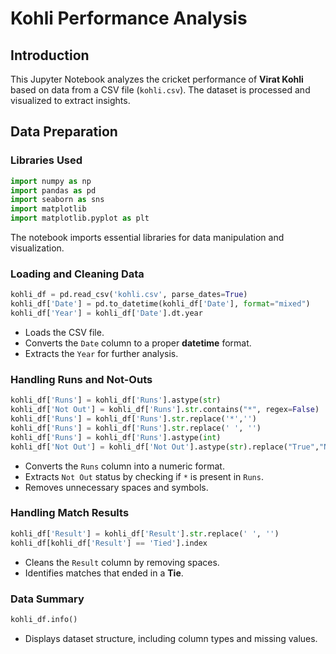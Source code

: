 # Kohli Performance Analysis

## Introduction
This Jupyter Notebook analyzes the cricket performance of **Virat Kohli** based on data from a CSV file (`kohli.csv`). The dataset is processed and visualized to extract insights.

## Data Preparation
### Libraries Used
```python
import numpy as np
import pandas as pd
import seaborn as sns
import matplotlib
import matplotlib.pyplot as plt
```
The notebook imports essential libraries for data manipulation and visualization.

### Loading and Cleaning Data
```python
kohli_df = pd.read_csv('kohli.csv', parse_dates=True)
kohli_df['Date'] = pd.to_datetime(kohli_df['Date'], format="mixed")
kohli_df['Year'] = kohli_df['Date'].dt.year
```
- Loads the CSV file.
- Converts the `Date` column to a proper **datetime** format.
- Extracts the `Year` for further analysis.

### Handling Runs and Not-Outs
```python
kohli_df['Runs'] = kohli_df['Runs'].astype(str)
kohli_df['Not Out'] = kohli_df['Runs'].str.contains("*", regex=False)
kohli_df['Runs'] = kohli_df['Runs'].str.replace('*','')
kohli_df['Runs'] = kohli_df['Runs'].str.replace(' ', '')
kohli_df['Runs'] = kohli_df['Runs'].astype(int)
kohli_df['Not Out'] = kohli_df['Not Out'].astype(str).replace("True","Not Out").replace("False","Out")
```
- Converts the `Runs` column into a numeric format.
- Extracts `Not Out` status by checking if `*` is present in `Runs`.
- Removes unnecessary spaces and symbols.

### Handling Match Results
```python
kohli_df['Result'] = kohli_df['Result'].str.replace(' ', '')
kohli_df[kohli_df['Result'] == 'Tied'].index
```
- Cleans the `Result` column by removing spaces.
- Identifies matches that ended in a **Tie**.

### Data Summary
```python
kohli_df.info()
```
- Displays dataset structure, including column types and missing values.
